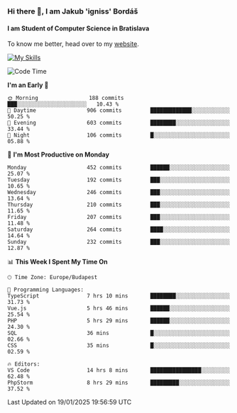 ### Hi there 👋, I am Jakub 'igniss' Bordáš

#### I am Student of Computer Science in Bratislava
To know me better, head over to my [website](https://bordas.sk).

[![My Skills](https://skillicons.dev/icons?i=js,html,css,figma,svelte,java,kotlin,python,postgresql,typescript,nest,nodejs)](https://bordas.sk)


<!--START_SECTION:waka-->
![Code Time](http://img.shields.io/badge/Code%20Time-1%2C645%20hrs%204%20mins-blue)

**I'm an Early 🐤** 

```text
🌞 Morning                188 commits         ███░░░░░░░░░░░░░░░░░░░░░░   10.43 % 
🌆 Daytime                906 commits         █████████████░░░░░░░░░░░░   50.25 % 
🌃 Evening                603 commits         ████████░░░░░░░░░░░░░░░░░   33.44 % 
🌙 Night                  106 commits         █░░░░░░░░░░░░░░░░░░░░░░░░   05.88 % 
```
📅 **I'm Most Productive on Monday** 

```text
Monday                   452 commits         ██████░░░░░░░░░░░░░░░░░░░   25.07 % 
Tuesday                  192 commits         ███░░░░░░░░░░░░░░░░░░░░░░   10.65 % 
Wednesday                246 commits         ███░░░░░░░░░░░░░░░░░░░░░░   13.64 % 
Thursday                 210 commits         ███░░░░░░░░░░░░░░░░░░░░░░   11.65 % 
Friday                   207 commits         ███░░░░░░░░░░░░░░░░░░░░░░   11.48 % 
Saturday                 264 commits         ████░░░░░░░░░░░░░░░░░░░░░   14.64 % 
Sunday                   232 commits         ███░░░░░░░░░░░░░░░░░░░░░░   12.87 % 
```


📊 **This Week I Spent My Time On** 

```text
🕑︎ Time Zone: Europe/Budapest

💬 Programming Languages: 
TypeScript               7 hrs 10 mins       ████████░░░░░░░░░░░░░░░░░   31.73 % 
Vue.js                   5 hrs 46 mins       ██████░░░░░░░░░░░░░░░░░░░   25.54 % 
PHP                      5 hrs 29 mins       ██████░░░░░░░░░░░░░░░░░░░   24.30 % 
SQL                      36 mins             █░░░░░░░░░░░░░░░░░░░░░░░░   02.66 % 
CSS                      35 mins             █░░░░░░░░░░░░░░░░░░░░░░░░   02.59 % 

🔥 Editors: 
VS Code                  14 hrs 8 mins       ████████████████░░░░░░░░░   62.48 % 
PhpStorm                 8 hrs 29 mins       █████████░░░░░░░░░░░░░░░░   37.52 % 
```


 Last Updated on 19/01/2025 19:56:59 UTC
<!--END_SECTION:waka-->
